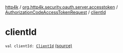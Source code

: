 [http4k](../../index.md) / [org.http4k.security.oauth.server.accesstoken](../index.md) / [AuthorizationCodeAccessTokenRequest](index.md) / [clientId](./client-id.md)

# clientId

`val clientId: `[`ClientId`](../../org.http4k.security.oauth.server/-client-id/index.md) [(source)](https://github.com/http4k/http4k/blob/master/http4k-security-oauth/src/main/kotlin/org/http4k/security/oauth/server/accesstoken/AuthorizationCodeAccessTokenGenerator.kt#L55)